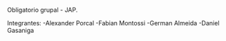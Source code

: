 Obligatorio grupal  - JAP.

Integrantes:
    -Alexander Porcal
    -Fabian Montossi
    -German Almeida
    -Daniel Gasaniga